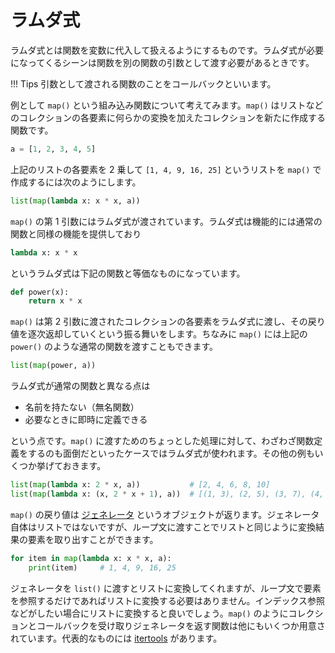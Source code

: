 # ラムダ式

ラムダ式とは関数を変数に代入して扱えるようにするものです。ラムダ式が必要になってくるシーンは関数を別の関数の引数として渡す必要があるときです。

!!! Tips
    引数として渡される関数のことをコールバックといいます。

例として `map()` という組み込み関数について考えてみます。`map()` はリストなどのコレクションの各要素に何らかの変換を加えたコレクションを新たに作成する関数です。

```python
a = [1, 2, 3, 4, 5]
```

上記のリストの各要素を 2 乗して `[1, 4, 9, 16, 25]` というリストを `map()` で作成するには次のようにします。

```python
list(map(lambda x: x * x, a))
```

`map()` の第 1 引数にはラムダ式が渡されています。ラムダ式は機能的には通常の関数と同様の機能を提供しており

```python
lambda x: x * x
```

というラムダ式は下記の関数と等価なものになっています。

```python
def power(x):
    return x * x
```

`map()` は第 2 引数に渡されたコレクションの各要素をラムダ式に渡し、その戻り値を逐次返却していくという振る舞いをします。ちなみに `map()` には上記の `power()` のような通常の関数を渡すこともできます。

```python
list(map(power, a))
```

ラムダ式が通常の関数と異なる点は

- 名前を持たない（無名関数）
- 必要なときに即時に定義できる

という点です。`map()` に渡すためのちょっとした処理に対して、わざわざ関数定義をするのも面倒だといったケースではラムダ式が使われます。その他の例もいくつか挙げておきます。

```python
list(map(lambda x: 2 * x, a))           # [2, 4, 6, 8, 10]
list(map(lambda x: (x, 2 * x + 1), a))  # [(1, 3), (2, 5), (3, 7), (4, 9), (5, 11)]
```

`map()` の戻り値は [ジェネレータ](./ch07-01-generators.md) というオブジェクトが返ります。ジェネレータ自体はリストではないですが、ループ文に渡すことでリストと同じように変換結果の要素を取り出すことができます。

```python
for item in map(lambda x: x * x, a):
    print(item)     # 1, 4, 9, 16, 25
```

ジェネレータを `list()` に渡すとリストに変換してくれますが、ループ文で要素を参照するだけであればリストに変換する必要はありません。インデックス参照などがしたい場合にリストに変換すると良いでしょう。`map()` のようにコレクションとコールバックを受け取りジェネレータを返す関数は他にもいくつか用意されています。代表的なものには [itertools] があります。

[itertools]: https://docs.python.org/ja/3/library/itertools.html
